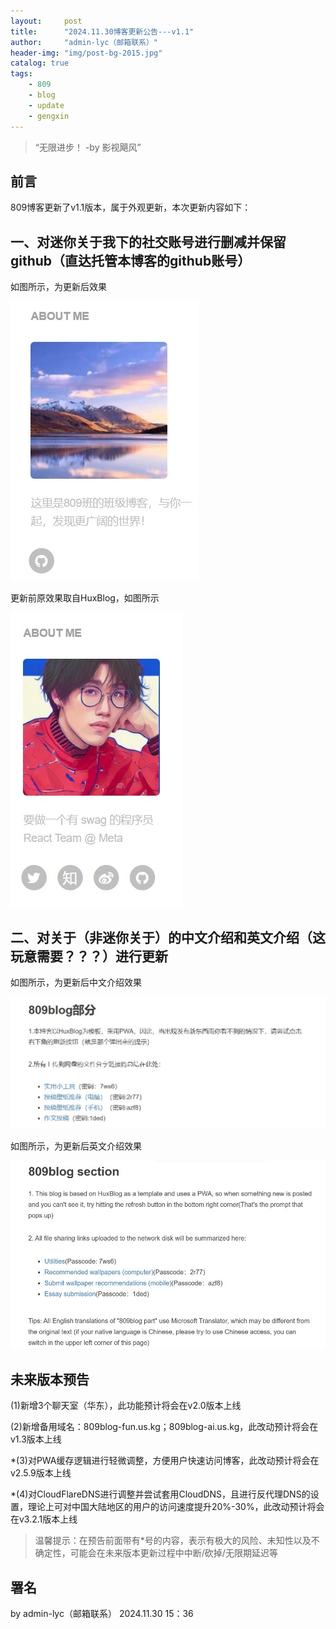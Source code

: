 ```yaml
---
layout:     post
title:      "2024.11.30博客更新公告---v1.1"
author:     "admin-lyc（邮箱联系）"
header-img: "img/post-bg-2015.jpg"
catalog: true
tags:
    - 809
    - blog
    - update
    - gengxin
---
```


> “无限进步！ -by 影视飓风”

## 前言

<p>809博客更新了v1.1版本，属于外观更新，本次更新内容如下：</p>

## 一、对迷你关于我下的社交账号进行删减并保留github（直达托管本博客的github账号）

<p>如图所示，为更新后效果</p>

![迷你关于我更新（更新后效果）](/img/809blog2024.11.30gengxin-MiniAboutShejiaozhanghao.jpg)

<p>更新前原效果取自HuxBlog，如图所示</p>

![迷你关于我更新前（更新前效果）](/img/809blog2024.11.30gengxin-MiniAboutShejiaozhanghao（yuanxiaoguo）.jpg)

## 二、对关于（非迷你关于）的中文介绍和英文介绍（这玩意需要？？？）进行更新

<p>如图所示，为更新后中文介绍效果</p>

![更新关于中的中文介绍](/img/809blog2024.11.30gengxin-aboutCN.jpg)

<p>如图所示，为更新后英文介绍效果</p>

![更新关于中的英文介绍](/img/809blog2024.11.30gengxin-aboutEN.jpg)

## 未来版本预告

<p>(1)新增3个聊天室（华东），此功能预计将会在v2.0版本上线</p>

<p>(2)新增备用域名：809blog-fun.us.kg；809blog-ai.us.kg，此改动预计将会在v1.3版本上线</p>

<p>*(3)对PWA缓存逻辑进行轻微调整，方便用户快速访问博客，此改动预计将会在v2.5.9版本上线</p>

<p>*(4)对CloudFlareDNS进行调整并尝试套用CloudDNS，且进行反代理DNS的设置，理论上可对中国大陆地区的用户的访问速度提升20%-30%，此改动预计将会在v3.2.1版本上线</p>

> 温馨提示：在预告前面带有*号的内容，表示有极大的风险、未知性以及不确定性，可能会在未来版本更新过程中中断/砍掉/无限期延迟等

## 署名

<p>by admin-lyc（邮箱联系） 2024.11.30 15：36</p>

<p id = "build"></p>
